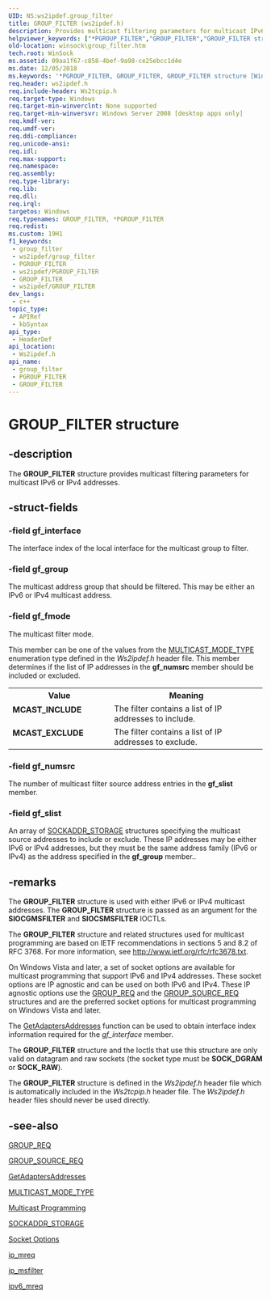 ```yaml
---
UID: NS:ws2ipdef.group_filter
title: GROUP_FILTER (ws2ipdef.h)
description: Provides multicast filtering parameters for multicast IPv6 or IPv4 addresses.
helpviewer_keywords: ["*PGROUP_FILTER","GROUP_FILTER","GROUP_FILTER structure [Winsock]","MCAST_EXCLUDE","MCAST_INCLUDE","PGROUP_FILTER","PGROUP_FILTER structure pointer [Winsock]","winsock.group_filter","ws2ipdef/GROUP_FILTER","ws2ipdef/PGROUP_FILTER"]
old-location: winsock\group_filter.htm
tech.root: WinSock
ms.assetid: 09aa1f67-c858-4bef-9a98-ce25ebcc1d4e
ms.date: 12/05/2018
ms.keywords: '*PGROUP_FILTER, GROUP_FILTER, GROUP_FILTER structure [Winsock], MCAST_EXCLUDE, MCAST_INCLUDE, PGROUP_FILTER, PGROUP_FILTER structure pointer [Winsock], winsock.group_filter, ws2ipdef/GROUP_FILTER, ws2ipdef/PGROUP_FILTER'
req.header: ws2ipdef.h
req.include-header: Ws2tcpip.h
req.target-type: Windows
req.target-min-winverclnt: None supported
req.target-min-winversvr: Windows Server 2008 [desktop apps only]
req.kmdf-ver: 
req.umdf-ver: 
req.ddi-compliance: 
req.unicode-ansi: 
req.idl: 
req.max-support: 
req.namespace: 
req.assembly: 
req.type-library: 
req.lib: 
req.dll: 
req.irql: 
targetos: Windows
req.typenames: GROUP_FILTER, *PGROUP_FILTER
req.redist: 
ms.custom: 19H1
f1_keywords:
 - group_filter
 - ws2ipdef/group_filter
 - PGROUP_FILTER
 - ws2ipdef/PGROUP_FILTER
 - GROUP_FILTER
 - ws2ipdef/GROUP_FILTER
dev_langs:
 - c++
topic_type:
 - APIRef
 - kbSyntax
api_type:
 - HeaderDef
api_location:
 - Ws2ipdef.h
api_name:
 - group_filter
 - PGROUP_FILTER
 - GROUP_FILTER
---
```


# GROUP_FILTER structure


## -description

The <b>GROUP_FILTER</b> structure provides multicast filtering parameters for multicast IPv6 or IPv4 addresses.

## -struct-fields

### -field gf_interface

The interface index of the local interface for the multicast group to filter.

### -field gf_group

The multicast address group that should be filtered. This may be either an IPv6 or IPv4 multicast address.

### -field gf_fmode

The multicast filter mode. 

This member can be one of the values from the <a href="/windows/desktop/api/ws2ipdef/ne-ws2ipdef-multicast_mode_type">MULTICAST_MODE_TYPE</a> enumeration type defined in the <i>Ws2ipdef.h</i> header file. This member determines if the list of IP addresses in the <b>gf_numsrc</b> member should be included or excluded.

<table>
<tr>
<th>Value</th>
<th>Meaning</th>
</tr>
<tr>
<td width="40%"><a id="MCAST_INCLUDE"></a><a id="mcast_include"></a><dl>
<dt><b>MCAST_INCLUDE</b></dt>
</dl>
</td>
<td width="60%">
The filter contains a list of IP addresses to include. 



</td>
</tr>
<tr>
<td width="40%"><a id="_MCAST_EXCLUDE"></a><a id="_mcast_exclude"></a><dl>
<dt><b> MCAST_EXCLUDE</b></dt>
</dl>
</td>
<td width="60%">
The filter contains a list of IP addresses to exclude. 

</td>
</tr>
</table>

### -field gf_numsrc

The number of multicast filter source address entries in the <b>gf_slist</b> member.

### -field gf_slist

An array of <a href="/previous-versions/windows/desktop/legacy/ms740504(v=vs.85)">SOCKADDR_STORAGE</a> structures specifying the multicast source addresses to include or exclude. These IP addresses may be either IPv6 or IPv4 addresses, but they must be the same address family (IPv6 or IPv4) as the address specified in the <b>gf_group</b> member..

## -remarks

The <b>GROUP_FILTER</b> structure is used with either IPv6 or IPv4 multicast addresses. The <b>GROUP_FILTER</b> structure is passed as an argument  for the <b>SIOCGMSFILTER</b> and <b>SIOCSMSFILTER</b> IOCTLs.  

The <b>GROUP_FILTER</b> structure and related structures used for multicast programming are based on IETF recommendations in sections 5 and 8.2  of RFC 3768. For more information, see <a href="http://tools.ietf.org/html/rfc3678">http://www.ietf.org/rfc/rfc3678.txt</a>.

On Windows Vista and later, a set of socket options are available for multicast programming that support IPv6 and IPv4 addresses. These socket options are IP agnostic and can be used on both IPv6 and IPv4. These IP agnostic options use the <a href="/windows/desktop/api/ws2ipdef/ns-ws2ipdef-group_req">GROUP_REQ</a> and the <a href="/windows/desktop/api/ws2ipdef/ns-ws2ipdef-group_source_req">GROUP_SOURCE_REQ</a> structures and are the preferred socket options for multicast programming on Windows Vista and later.

The <a href="/windows/desktop/api/iphlpapi/nf-iphlpapi-getadaptersaddresses">GetAdaptersAddresses</a> function can be used to obtain interface index information required for the <i>gf_interface</i> member.

The <b>GROUP_FILTER</b> structure and the Ioctls that use this structure are only valid on datagram and raw sockets (the socket type must be <b>SOCK_DGRAM</b> or <b>SOCK_RAW</b>).

The <b>GROUP_FILTER</b> structure is defined in the <i>Ws2ipdef.h</i> header file which is automatically included in the <i>Ws2tcpip.h</i> header file. The <i>Ws2ipdef.h</i>  header files should never be used directly.

## -see-also

<a href="/windows/desktop/api/ws2ipdef/ns-ws2ipdef-group_req">GROUP_REQ</a>



<a href="/windows/desktop/api/ws2ipdef/ns-ws2ipdef-group_source_req">GROUP_SOURCE_REQ</a>



<a href="/windows/desktop/api/iphlpapi/nf-iphlpapi-getadaptersaddresses">GetAdaptersAddresses</a>



<a href="/windows/desktop/api/ws2ipdef/ne-ws2ipdef-multicast_mode_type">MULTICAST_MODE_TYPE</a>



<a href="/windows/desktop/WinSock/multicast-programming">Multicast Programming</a>



<a href="/previous-versions/windows/desktop/legacy/ms740504(v=vs.85)">SOCKADDR_STORAGE</a>



<a href="/windows/desktop/WinSock/socket-options">Socket Options</a>



<a href="/windows/desktop/api/ws2ipdef/ns-ws2ipdef-ip_mreq">ip_mreq</a>



<a href="/windows/desktop/api/ws2ipdef/ns-ws2ipdef-ip_msfilter">ip_msfilter</a>



<a href="/windows/desktop/api/ws2ipdef/ns-ws2ipdef-ipv6_mreq">ipv6_mreq</a>

